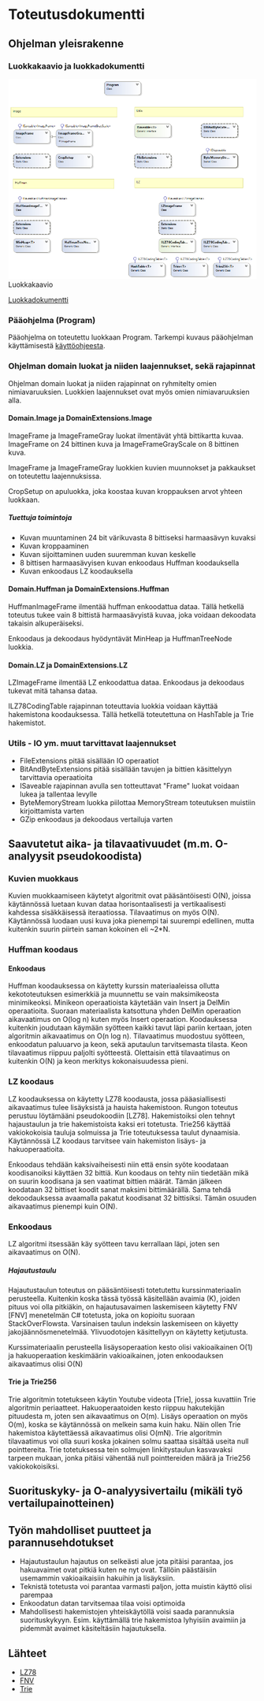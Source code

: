 # Toteutusdokumentti

## Ohjelman yleisrakenne

### Luokkakaavio ja luokkadokumentti

![Luokat](StreamCompressClassDiagram.png) Luokkakaavio

[Luokkadokumentti](StreamCompress/Documentation/StreamCompressDoc.md)

### Pääohjelma (Program)

Pääohjelma on toteutettu luokkaan Program. 
Tarkempi kuvaus pääohjelman käyttämisestä [käyttöohjeesta](kayttoohje.md).

### Ohjelman domain luokat ja niiden laajennukset, sekä rajapinnat

Ohjelman domain luokat ja niiden rajapinnat on ryhmitelty omien nimiavaruuksien. 
Luokkien laajennukset ovat myös omien nimiavaruuksien alla.

#### Domain.Image ja DomainExtensions.Image 

ImageFrame ja ImageFrameGray luokat ilmentävät yhtä bittikartta kuvaa. ImageFrame on 24 bittinen kuva ja ImageFrameGrayScale on 8 bittinen kuva.

ImageFrame ja ImageFrameGray luokkien kuvien muunnokset ja pakkaukset on toteutettu laajennuksissa.

CropSetup on apuluokka, joka koostaa kuvan kroppauksen arvot yhteen luokkaan.

##### Tuettuja toimintoja

* Kuvan muuntaminen 24 bit värikuvasta 8 bittiseksi harmaasävyn kuvaksi
* Kuvan kroppaaminen
* Kuvan sijoittaminen uuden suuremman kuvan keskelle
* 8 bittisen harmaasävyisen kuvan enkoodaus Huffman koodauksella
* Kuvan enkoodaus LZ koodauksella

#### Domain.Huffman ja DomainExtensions.Huffman

HuffmanImageFrame ilmentää huffman enkoodattua dataa. Tällä hetkellä toteutus tukee vain 8 bittistä harmaasävyistä kuvaa, joka voidaan dekoodata takaisin alkuperäiseksi.

Enkoodaus ja dekoodaus hyödyntävät MinHeap ja HuffmanTreeNode luokkia.

#### Domain.LZ ja DomainExtensions.LZ

LZImageFrame ilmentää LZ enkoodattua dataa. Enkoodaus ja dekoodaus tukevat mitä tahansa dataa.

ILZ78CodingTable rajapinnan toteuttavia luokkia voidaan käyttää hakemistona koodauksessa. Tällä hetkellä toteutettuna on HashTable ja Trie hakemistot. 


### Utils - IO ym. muut tarvittavat laajennukset

* FileExtensions pitää sisällään IO operaatiot
* BitAndByteExtensions pitää sisällään tavujen ja bittien käsittelyyn tarvittavia operaatioita
* ISaveable rajapinnan avulla sen totteuttavat "Frame" luokat voidaan lukea ja tallentaa levylle
* ByteMemoryStream luokka piilottaa MemoryStream toteutuksen muistiin kirjoittamista varten
* GZip enkoodaus ja dekoodaus vertailuja varten

## Saavutetut aika- ja tilavaativuudet (m.m. O-analyysit pseudokoodista)

### Kuvien muokkaus

Kuvien muokkaamiseen käytetyt algoritmit ovat pääsäntöisesti O(N), joissa käytännössä luetaan kuvan dataa horisontaalisesti ja vertikaalisesti kahdessa sisäkkäisessä iteraatiossa. Tilavaatimus on myös O(N). Käytännössä luodaan uusi kuva joka pienempi tai suurempi edellinen, mutta kuitenkin suurin piirtein saman kokoinen eli ~2*N.

### Huffman koodaus

#### Enkoodaus

Huffman koodauksessa on käytetty kurssin materiaaleissa ollutta kekototeutuksen esimerkkiä ja muunnettu se vain maksimikeosta minimikeoksi. Minikeon operaatioista käytetään vain Insert ja DelMin operaatioita. Suoraan materiaalista katsottuna yhden DelMin operaation aikavaatimus on O(log n) kuten myös Insert operaation. Koodauksessa kuitenkin joudutaan käymään syötteen kaikki tavut läpi pariin kertaan, joten algoritmin aikavaatimus on O(n log n). Tilavaatimus muodostuu syötteen, enkoodatun paluuarvo ja keon, sekä aputaulun tarvitsemasta tilasta. Keon tilavaatimus riippuu paljolti syötteestä. Olettaisin että tilavaatimus on kuitenkin O(N) ja keon merkitys kokonaisuudessa pieni.

### LZ koodaus

LZ koodauksessa on käytetty LZ78 koodausta, jossa pääasiallisesti aikavaatimus tulee lisäyksistä ja hauista hakemistoon. Rungon toteutus perustuu löytämääni pseudokoodiin [LZ78]. Hakemistoiksi olen tehnyt hajaustaulun ja trie hakemistoista kaksi eri totetusta. Trie256 käyttää vakiokokoisia tauluja solmuissa ja Trie toteutuksessa taulut dynaamisia. Käytännössä LZ koodaus tarvitsee vain hakemiston lisäys- ja hakuoperaatioita.

Enkoodaus tehdään kaksivaiheisesti niin että ensin syöte koodataan koodisanoiksi käyttäen 32 bittiä. Kun koodaus on tehty niin tiedetään mikä on suurin koodisana ja sen vaatimat bittien määrät. Tämän jälkeen koodataan 32 bittiset koodit sanat maksimi bittimäärällä. Sama tehdä dekoodauksessa avaamalla pakatut koodisanat 32 bittisiksi. Tämän osuuden aikavaatimus pienempi kuin O(N).

### Enkoodaus
LZ algoritmi itsessään käy syötteen tavu kerrallaan läpi, joten sen aikavaatimus on O(N). 

##### Hajautustaulu

Hajautustaulun toteutus on pääsäntöisesti totetutettu kurssinmateriaalin perusteella. Kuitenkin koska tässä työssä käsitellään avaimia (K), joiden pituus voi olla pitkiäkin, on hajautusavaimen laskemiseen käytetty FNV [FNV] menetelmän C# totetusta, joka on kopioitu suoraan StackOverFlowsta. Varsinaisen taulun indeksin laskemiseen on käyetty jakojäännösmenetelmää. Ylivuodotojen käsittellyyn on käytetty ketjutusta.

Kurssimateriaalin perusteella lisäysoperaation kesto olisi vakioaikainen O(1) ja hakuoperaation keskimäärin vakioaikainen, joten enkoodauksen aikavaatimus olisi O(N)

#### Trie ja Trie256

Trie algoritmin totetukseen käytin Youtube videota [Trie], jossa kuvattiin Trie algoritmin periaatteet. Hakuoperaatoiden kesto riippuu hakutekijän pituudesta m, joten sen aikavaatimus on O(m). Lisäys operaation on myös O(m), koska se käytännössä on melkein sama kuin haku. Näin ollen Trie hakemistoa käytettäessä aikavaatimus olisi O(mN). Trie algoritmin tilavaatimus voi olla suuri koska jokainen solmu saattaa sisältää useita null pointtereita. Trie totetuksessa tein solmujen linkitystaulun kasvavaksi tarpeen mukaan, jonka pitäisi vähentää null pointtereiden määrä ja Trie256 vakiokokoisiksi. 

## Suorituskyky- ja O-analyysivertailu (mikäli työ vertailupainotteinen)


## Työn mahdolliset puutteet ja parannusehdotukset

* Hajautustaulun hajautus on selkeästi alue jota pitäisi parantaa, jos hakuavaimet ovat pitkiä kuten ne nyt ovat. Tällöin päästäisiin usemammin vakioaikaisiin hakuihin ja lisäyksiin.
* Teknistä totetusta voi parantaa varmasti paljon, jotta muistin käyttö olisi parempaa
* Enkoodatun datan tarvitsemaa tilaa voisi optimoida
* Mahdollisesti hakemistojen yhteiskäytöllä voisi saada parannuksia suorituskykyyn. Esim. käyttämällä trie hakemistoa lyhyisiin avaimiin ja pidemmät avaimet käsiteltäsiin hajautuksella. 

## Lähteet

* [LZ78](https://toodle2.cs.huji.ac.il/nu15/pluginfile.php/413566/mod_resource/content/3/Lecture-15-10-Compression.pdf)
* [FNV](https://stackoverflow.com/questions/16340/how-do-i-generate-a-hashcode-from-a-byte-array-in-c/16381)
* [Trie](https://www.youtube.com/watch?v=-urNrIAQnNo)